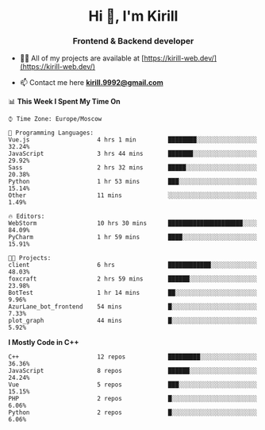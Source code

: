 <h1 align="center">Hi 👋, I'm Kirill</h1>
<h3 align="center">Frontend & Backend developer</h3>

- 👨‍💻 All of my projects are available at [https://kirill-web.dev/](https://kirill-web.dev/)

- 📫 Contact me here **kirill.9992@gmail.com**











<!--START_SECTION:waka-->
📊 **This Week I Spent My Time On** 

```text
⌚︎ Time Zone: Europe/Moscow

💬 Programming Languages: 
Vue.js                   4 hrs 1 min         ████████░░░░░░░░░░░░░░░░░   32.24% 
JavaScript               3 hrs 44 mins       ███████░░░░░░░░░░░░░░░░░░   29.92% 
Sass                     2 hrs 32 mins       █████░░░░░░░░░░░░░░░░░░░░   20.38% 
Python                   1 hr 53 mins        ███░░░░░░░░░░░░░░░░░░░░░░   15.14% 
Other                    11 mins             ░░░░░░░░░░░░░░░░░░░░░░░░░   1.49%

🔥 Editors: 
WebStorm                 10 hrs 30 mins      █████████████████████░░░░   84.09% 
PyCharm                  1 hr 59 mins        ████░░░░░░░░░░░░░░░░░░░░░   15.91%

🐱‍💻 Projects: 
client                   6 hrs               ████████████░░░░░░░░░░░░░   48.03% 
foxcraft                 2 hrs 59 mins       ██████░░░░░░░░░░░░░░░░░░░   23.98% 
BotTest                  1 hr 14 mins        ██░░░░░░░░░░░░░░░░░░░░░░░   9.96% 
AzurLane_bot_frontend    54 mins             █░░░░░░░░░░░░░░░░░░░░░░░░   7.33% 
plot_graph               44 mins             █░░░░░░░░░░░░░░░░░░░░░░░░   5.92%

```

**I Mostly Code in C++** 

```text
C++                      12 repos            █████████░░░░░░░░░░░░░░░░   36.36% 
JavaScript               8 repos             ██████░░░░░░░░░░░░░░░░░░░   24.24% 
Vue                      5 repos             ███░░░░░░░░░░░░░░░░░░░░░░   15.15% 
PHP                      2 repos             █░░░░░░░░░░░░░░░░░░░░░░░░   6.06% 
Python                   2 repos             █░░░░░░░░░░░░░░░░░░░░░░░░   6.06%

```



<!--END_SECTION:waka-->
